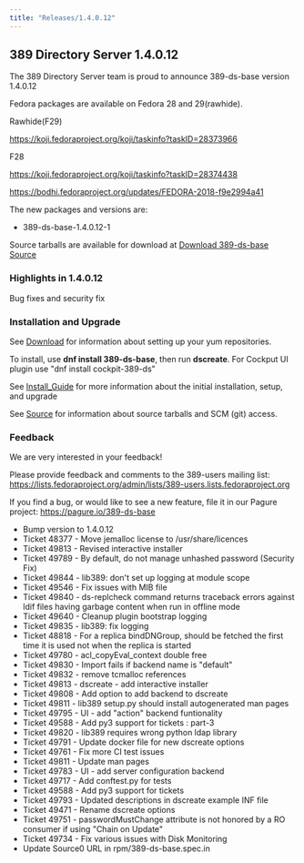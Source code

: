 ```yaml
---
title: "Releases/1.4.0.12"
---
```


389 Directory Server 1.4.0.12
-----------------------------

The 389 Directory Server team is proud to announce 389-ds-base version 1.4.0.12

Fedora packages are available on Fedora 28 and 29(rawhide).

Rawhide(F29)

<https://koji.fedoraproject.org/koji/taskinfo?taskID=28373966>

F28

<https://koji.fedoraproject.org/koji/taskinfo?taskID=28374438>

<https://bodhi.fedoraproject.org/updates/FEDORA-2018-f9e2994a41>

The new packages and versions are:

- 389-ds-base-1.4.0.12-1

Source tarballs are available for download at [Download 389-ds-base Source](https://releases.pagure.org/389-ds-base/389-ds-base-1.4.0.12.tar.bz2)

### Highlights in 1.4.0.12

Bug fixes and security fix

### Installation and Upgrade 

See [Download](../download.html) for information about setting up your yum repositories.

To install, use **dnf install 389-ds-base**, then run **dscreate**.  For Cockput UI plugin use "dnf install cockpit-389-ds"

See [Install\_Guide](../howto/howto-install-389.html) for more information about the initial installation, setup, and upgrade

See [Source](../development/source.html) for information about source tarballs and SCM (git) access.

### Feedback

We are very interested in your feedback!

Please provide feedback and comments to the 389-users mailing list: <https://lists.fedoraproject.org/admin/lists/389-users.lists.fedoraproject.org>

If you find a bug, or would like to see a new feature, file it in our Pagure project: <https://pagure.io/389-ds-base>

- Bump version to 1.4.0.12
- Ticket 48377 - Move jemalloc license to /usr/share/licences
- Ticket 49813 - Revised interactive installer
- Ticket 49789 - By default, do not manage unhashed password (Security Fix)
- Ticket 49844 - lib389: don't set up logging at module scope
- Ticket 49546 - Fix issues with MIB file
- Ticket 49840 - ds-replcheck command returns traceback errors against ldif files having garbage content when run in offline mode
- Ticket 49640 - Cleanup plugin bootstrap logging
- Ticket 49835 - lib389: fix logging
- Ticket 48818 - For a replica bindDNGroup, should be fetched the first time it is used not when the replica is started
- Ticket 49780 - acl_copyEval_context double free
- Ticket 49830 - Import fails if backend name is "default"
- Ticket 49832 - remove tcmalloc references
- Ticket 49813 - dscreate - add interactive installer
- Ticket 49808 - Add option to add backend to dscreate
- Ticket 49811 - lib389 setup.py should install autogenerated man pages
- Ticket 49795 - UI - add "action" backend funtionality
- Ticket 49588 - Add py3 support for tickets : part-3
- Ticket 49820 - lib389 requires wrong python ldap library
- Ticket 49791 - Update docker file for new dscreate options
- Ticket 49761 - Fix more CI test issues
- Ticket 49811 - Update man pages
- Ticket 49783 - UI - add server configuration backend
- Ticket 49717 - Add conftest.py for tests
- Ticket 49588 - Add py3 support for tickets
- Ticket 49793 - Updated descriptions in dscreate example INF file
- Ticket 49471 - Rename dscreate options
- Ticket 49751 - passwordMustChange attribute is not honored by a RO consumer if using "Chain on Update"
- Ticket 49734 - Fix various issues with Disk Monitoring
- Update Source0 URL in rpm/389-ds-base.spec.in

